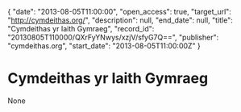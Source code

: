 {
  "date": "2013-08-05T11:00:00", 
  "open_access": true, 
  "target_url": "http://cymdeithas.org/", 
  "description": null, 
  "end_date": null, 
  "title": "Cymdeithas yr Iaith Gymraeg", 
  "record_id": "20130805T110000/QXrFyYNwys/xzjV/sfyG7Q==", 
  "publisher": "cymdeithas.org", 
  "start_date": "2013-08-05T11:00:00Z"
}

# Cymdeithas yr Iaith Gymraeg

None